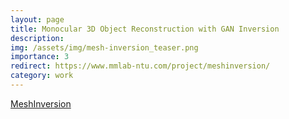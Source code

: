 ```yaml
---
layout: page
title: Monocular 3D Object Reconstruction with GAN Inversion
description:  
img: /assets/img/mesh-inversion_teaser.png
importance: 3
redirect: https://www.mmlab-ntu.com/project/meshinversion/
category: work
---
```

<a href="https://www.mmlab-ntu.com/project/meshinversion/">MeshInversion</a>
